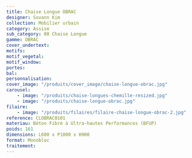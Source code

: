 ```yaml
---
title: Chaise Longue OBRAC
designer: Sovann Kim
collection: Mobilier urbain
category: Assise
sub_category: 08 Chaise Longue
gamme: OBRAC
cover_undertext:
motifs:
motif_vegetal:
motif_window:
portes:
bal:
personnalisation:
cover_image: "/produits/cover_image/chaise-longue-obrac.jpg"
carousel:
    - image: "/produits/chaise-longues-chemille-resized.jpg"
    - image: "/produits/chaise-longue-obrac.jpg"
filaire:
    - image: "/produits/filaires/filaire-chaise-longue-obrac-2.jpg"
reference: CLOBRAC0101
materiau: Béton Fibré à Ultra-hautes Performances (BFUP)
poids: 161
dimensions: L600 x P1000 x H900
format: Monobloc
traitement:
---
```


